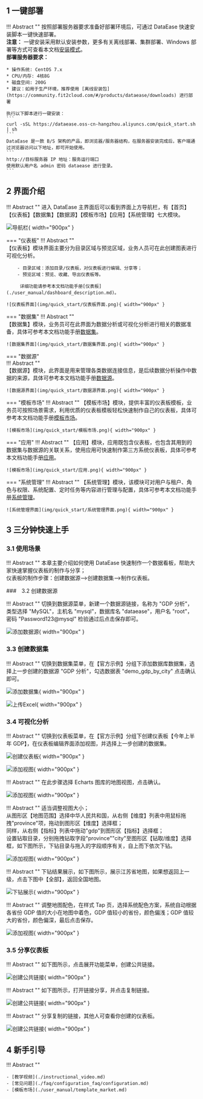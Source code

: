 ## 1 一键部署

!!! Abstract ""
    按照部署服务器要求准备好部署环境后，可通过 DataEase 快速安装脚本一键快速部署。  
    **注意：** 一键安装采用默认安装参数，更多有关离线部署、集群部署、Windows 部署等方式可查看本文档[安装模式](./installation/installation_mode.md)。  
    **部署服务器要求：**

    * 操作系统: CentOS 7.x
    * CPU/内存: 4核8G
    * 磁盘空间: 200G
    * 建议：如用于生产环境，推荐使用 [离线安装包](https://community.fit2cloud.com/#/products/dataease/downloads) 进行部署

    执行以下脚本进行一键安装：
    ```
    curl -sSL https://dataease.oss-cn-hangzhou.aliyuncs.com/quick_start.sh | sh
    ```
    DataEase 是一款 B/S 架构的产品，即浏览器/服务器结构，在服务器安装完成后，客户端通过浏览器访问以下地址，即可开始使用。
    ```
    http://目标服务器 IP 地址：服务运行端口
    使用默认用户名 admin 密码 dataease 进行登录。
    ```

## 2 界面介绍

!!! Abstract ""
    进入 DataEase 主界面后可以看到界面上方导航栏，有【首页】【仪表板】【数据集】【数据源】【模板市场】【应用】【系统管理】七大模块。

![导航栏](img/quick_start/导航栏.png){ width="900px" }

=== "仪表板"
    !!! Abstract ""  
        【仪表板】模块界面主要分为目录区域与预览区域，业务人员可在此创建图表进行可视化分析。

        - 目录区域：添加目录/仪表板，对仪表板进行编辑、分享等；
        - 预览区域：预览、收藏、导出仪表板等。

         详细功能请参考本文档功能手册[仪表板](./user_manual/dashboard_description.md)。

    ![仪表板界面](img/quick_start/仪表板界面.png){ width="900px" }

=== "数据集"
    !!! Abstract ""  
        【数据集】模块，业务员可在此界面为数据分析或可视化分析进行相关的数据准备，具体可参考本文档功能手册[数据集](./user_manual/dataset_description.md)。

    ![数据集界面](img/quick_start/数据集界面.png){ width="900px" }

=== "数据源"   
    !!! Abstract ""  
        【数据源】模块，此界面是用来管理各类数据连接信息，是后续数据分析操作中数据的来源，具体可参考本文档功能手册[数据源](./user_manual/datasource_description.md)。

    ![数据源界面](img/quick_start/数据源界面.png){ width="900px" }

=== "模板市场"
    !!! Abstract ""
        【模板市场】模块，提供丰富的仪表板模板，业务员可按照场景需求，利用优质的仪表板模板轻松快速制作自己的仪表板，具体可参考本文档功能手册[模板市场](./user_manual/template_market.md)。

    ![模板市场](img/quick_start/模板市场.png){ width="900px" }

=== "应用"
    !!! Abstract ""
        【应用】模块，应用既包含仪表板，也包含其用到的数据集与数据源的关联关系，使用应用可快速制作第三方系统仪表板，具体可参考本文档功能手册[应用](./user_manual/app_template_market.md)。

    ![模板市场](img/quick_start/应用.png){ width="900px" }

=== "系统管理"
    !!! Abstract ""
        【系统管理】模块，该模块可对用户与租户、角色与权限、系统配置、定时任务等内容进行管理与配置，具体可参考本文档功能手册[系统管理](./user_manual/system_management/user.md)。

    ![系统管理界面](img/quick_start/系统管理界面.png){ width="900px" }

## 3 三分钟快速上手

### 3.1 使用场景

!!! Abstract ""
    本章主要介绍如何使用 DataEase 快速制作一个数据看板，帮助大家快速掌握仪表板的制作与分享；  
    仪表板的制作步骤：创建数据源-->创建数据集-->制作仪表板。

###　3.2 创建数据源

!!! Abstract ""
    切换到数据源菜单，新建一个数据源链接，名称为 "GDP 分析"，类型选择 "MySQL"，主机名 "mysql"，数据库名 "dataease"，用户名 "root"，密码 "Password123@mysql" 检验通过后点击保存即可。

![添加数据源](img/quick_start/添加数据源.png){ width="900px" }

### 3.3 创建数据集

!!! Abstract ""
    切换到数据集菜单，在【官方示例】分组下添加数据库数据集，选择上一步创建的数据源 "GDP 分析"，勾选数据表 "demo_gdp_by_city" 点击确认即可。 

![添加数据集](img/quick_start/添加数据集.png){ width="900px" }

![上传Excel](img/quick_start/添加数据集1.png){ width="900px" }

### 3.4 可视化分析

!!! Abstract ""
    切换到仪表板菜单，在【官方示例】分组下创建仪表板【今年上半年 GDP】，在仪表板编辑界面添加视图，并选择上一步创建的数据集。

![创建仪表板](img/quick_start/创建仪表板.png){ width="900px" }

![添加视图](img/quick_start/添加视图.png){ width="900px" }

!!! Abstract ""
    在此步骤选择 Echarts 图库的地图视图，点击确认。

![添加视图](img/quick_start/添加视图2.png){ width="900px" }

!!! Abstract ""
    适当调整视图大小；    
    从图形区【地图范围】选择中华人民共和国，从右侧【维度】列表中用鼠标拖拽"province"项，拖动到图形区【维度】选择框；  
    同样，从右侧【指标】列表中拖动"gdp"到图形区【指标】选择框；  
    设置钻取目录，分别拖拽钻取字段"province""city"至图形区【钻取/维度】选择框，如下图所示，下钻目录与拖入的字段顺序有关，自上而下依次下钻。

![添加视图](img/quick_start/添加视图3.png){ width="900px" }

!!! Abstract ""
    下钻结果展示，如下图所示，展示江苏省地图，如果想返回上一级，点击下图中【全部】，返回全国地图。

![下钻展示](img/quick_start/下钻展示.png){ width="900px" }

!!! Abstract ""
    调整地图配色，在样式 Tap 页，选择系统配色方案，系统自动根据各省份 GDP 值的大小在地图中着色，GDP 值较小的省份，颜色偏浅；GDP 值较大的省份，颜色偏深，最后点击保存。

![添加视图](img/quick_start/添加视图4.png){ width="900px" }

### 3.5 分享仪表板

!!! Abstract ""
    如下图所示，点击展开功能菜单，创建公共链接。

![创建公共链接](img/quick_start/创建公共链接.png){ width="900px" }

!!! Abstract ""
    如下图所示，打开链接分享，并点击复制链接。

![创建公共链接](img/quick_start/创建公共链接2.png){ width="900px" }

!!! Abstract ""
    分享复制的链接，其他人可查看你创建的仪表板。

![创建公共链接](img/quick_start/创建公共链接3.png){ width="900px" }

## 4 新手引导

!!! Abstract ""

    - [教学视频](./instructional_video.md)
    - [常见问题](./faq/configuration_faq/configuration.md)
    - [模板市场](./user_manual/template_market.md)
